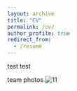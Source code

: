 ```yaml
---
layout: archive
title: "CV"
permalink: /cv/
author_profile: true
redirect_from:
  - /resume
---
```


test test


team photos
![11](hezhao.png)
